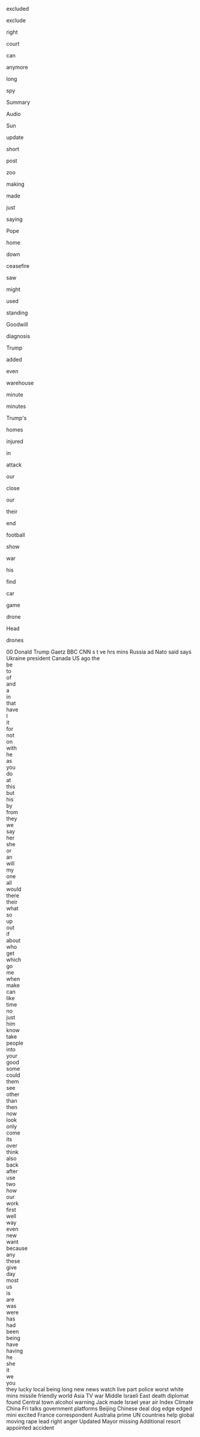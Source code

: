 excluded

exclude

right

court

can

anymore

long

spy

Summary

Audio

Sun

update

short

post

zoo

making

made

just

saying

Pope

home

down

ceasefire

saw

might

used

standing

Goodwill

diagnosis

Trump

added

even

warehouse

minute

minutes

Trump's

homes

injured

in

attack

our

close

our

their

end

football

show

war

his

find

car

game

drone

Head

drones

00
Donald 
Trump
Gaetz
BBC
CNN
s
t
ve
hrs
mins
Russia
ad
Nato
said
says
Ukraine
president
Canada
US
ago
the  
be  
to  
of  
and  
a  
in  
that  
have  
I  
it  
for  
not  
on  
with  
he  
as  
you  
do  
at  
this  
but  
his  
by  
from  
they  
we  
say  
her  
she  
or  
an  
will  
my  
one  
all  
would  
there  
their  
what  
so  
up  
out  
if  
about  
who  
get  
which  
go  
me  
when  
make  
can  
like  
time  
no  
just  
him  
know  
take  
people  
into  
your  
good  
some  
could  
them  
see  
other  
than  
then  
now  
look  
only  
come  
its  
over  
think  
also  
back  
after  
use  
two  
how  
our  
work  
first  
well  
way  
even  
new  
want  
because  
any  
these  
give  
day  
most  
us  
is  
are  
was  
were  
has  
had  
been  
being  
have  
having  
he  
she  
it  
we  
you  
they
lucky
local
being
long
new
news
watch
live
part
police
worst
white
mins
missile
friendly
world
Asia
TV
war
Middle
Israeli
East
death
diplomat
found
Central
town
alcohol
warning
Jack
made
Israel
year
air
Index
Climate
China
Fri
talks
government
platforms
Beijing
Chinese
deal
dog
edge
edged
mini
excited
France
correspondent
Australia
prime
UN
countries
help
global
moving
rape
lead
right
anger
Updated
Mayor
missing
Additional
resort
appointed
accident